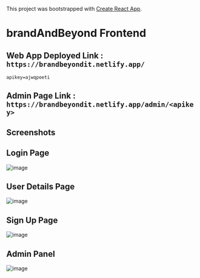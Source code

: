 This project was bootstrapped with [Create React App](https://github.com/facebook/create-react-app).
# brandAndBeyond Frontend

## Web App Deployed Link : `https://brandbeyondit.netlify.app/`

`apikey=ajwqpoeti`

## Admin Page Link : `https://brandbeyondit.netlify.app/admin/<apikey> `

## Screenshots

## Login Page
![image](https://user-images.githubusercontent.com/53389729/185749351-17a6a672-b8e3-4000-9b10-9ab6fcae6e75.png) 

## User Details Page
![image](https://user-images.githubusercontent.com/53389729/185749387-4d191518-ad85-4c2f-9f01-05a4723387c8.png)

## Sign Up Page
![image](https://user-images.githubusercontent.com/53389729/185749416-649a5eea-f7ec-4d8d-a3a6-b2625a16f62b.png)

## Admin Panel
![image](https://user-images.githubusercontent.com/53389729/185749434-cf5ca031-b580-4060-add4-781e1dad97cd.png)
